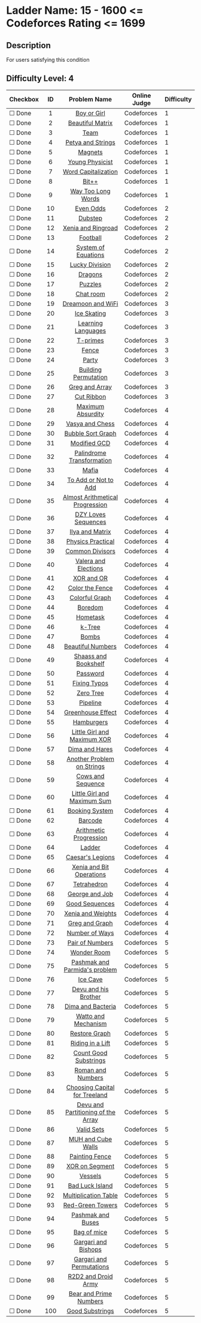 # Ladder Name: 15 - 1600 <= Codeforces Rating <= 1699
## Description
 For users satisfying this condition
## Difficulty Level: 4

| Checkbox | ID  | Problem Name | Online Judge | Difficulty |
|---|:---:|:---:|---|---|
|&#9744; Done|1|[Boy or Girl](http://codeforces.com/problemset/problem/236/A)|Codeforces|1|
|&#9744; Done|2|[Beautiful Matrix](http://codeforces.com/problemset/problem/263/A)|Codeforces|1|
|&#9744; Done|3|[Team](http://codeforces.com/problemset/problem/231/A)|Codeforces|1|
|&#9744; Done|4|[Petya and Strings](http://codeforces.com/problemset/problem/112/A)|Codeforces|1|
|&#9744; Done|5|[Magnets](http://codeforces.com/problemset/problem/344/A)|Codeforces|1|
|&#9744; Done|6|[Young Physicist](http://codeforces.com/problemset/problem/69/A)|Codeforces|1|
|&#9744; Done|7|[Word Capitalization](http://codeforces.com/problemset/problem/281/A)|Codeforces|1|
|&#9744; Done|8|[Bit++](http://codeforces.com/problemset/problem/282/A)|Codeforces|1|
|&#9744; Done|9|[Way Too Long Words](http://codeforces.com/problemset/problem/71/A)|Codeforces|1|
|&#9744; Done|10|[Even Odds](http://codeforces.com/problemset/problem/318/A)|Codeforces|2|
|&#9744; Done|11|[Dubstep](http://codeforces.com/problemset/problem/208/A)|Codeforces|2|
|&#9744; Done|12|[Xenia and Ringroad](http://codeforces.com/problemset/problem/339/B)|Codeforces|2|
|&#9744; Done|13|[Football](http://codeforces.com/problemset/problem/96/A)|Codeforces|2|
|&#9744; Done|14|[System of Equations](http://codeforces.com/problemset/problem/214/A)|Codeforces|2|
|&#9744; Done|15|[Lucky Division](http://codeforces.com/problemset/problem/122/A)|Codeforces|2|
|&#9744; Done|16|[Dragons](http://codeforces.com/problemset/problem/230/A)|Codeforces|2|
|&#9744; Done|17|[Puzzles](http://codeforces.com/problemset/problem/337/A)|Codeforces|2|
|&#9744; Done|18|[Chat room](http://codeforces.com/problemset/problem/58/A)|Codeforces|2|
|&#9744; Done|19|[Dreamoon and WiFi](http://codeforces.com/problemset/problem/476/B)|Codeforces|3|
|&#9744; Done|20|[Ice Skating](http://codeforces.com/problemset/problem/217/A)|Codeforces|3|
|&#9744; Done|21|[Learning Languages](http://codeforces.com/problemset/problem/277/A)|Codeforces|3|
|&#9744; Done|22|[T-primes](http://codeforces.com/problemset/problem/230/B)|Codeforces|3|
|&#9744; Done|23|[Fence](http://codeforces.com/problemset/problem/363/B)|Codeforces|3|
|&#9744; Done|24|[Party](http://codeforces.com/problemset/problem/115/A)|Codeforces|3|
|&#9744; Done|25|[Building Permutation](http://codeforces.com/problemset/problem/285/C)|Codeforces|3|
|&#9744; Done|26|[Greg and Array](http://codeforces.com/problemset/problem/295/A)|Codeforces|3|
|&#9744; Done|27|[Cut Ribbon](http://codeforces.com/problemset/problem/189/A)|Codeforces|3|
|&#9744; Done|28|[Maximum Absurdity](http://codeforces.com/problemset/problem/332/B)|Codeforces|4|
|&#9744; Done|29|[Vasya and Chess](http://codeforces.com/problemset/problem/493/D)|Codeforces|4|
|&#9744; Done|30|[Bubble Sort Graph](http://codeforces.com/problemset/problem/340/D)|Codeforces|4|
|&#9744; Done|31|[Modified GCD](http://codeforces.com/problemset/problem/75/C)|Codeforces|4|
|&#9744; Done|32|[Palindrome Transformation](http://codeforces.com/problemset/problem/486/C)|Codeforces|4|
|&#9744; Done|33|[Mafia](http://codeforces.com/problemset/problem/348/A)|Codeforces|4|
|&#9744; Done|34|[To Add or Not to Add](http://codeforces.com/problemset/problem/231/C)|Codeforces|4|
|&#9744; Done|35|[Almost Arithmetical Progression](http://codeforces.com/problemset/problem/255/C)|Codeforces|4|
|&#9744; Done|36|[DZY Loves Sequences](http://codeforces.com/problemset/problem/446/A)|Codeforces|4|
|&#9744; Done|37|[Ilya and Matrix](http://codeforces.com/problemset/problem/313/C)|Codeforces|4|
|&#9744; Done|38|[Physics Practical](http://codeforces.com/problemset/problem/253/B)|Codeforces|4|
|&#9744; Done|39|[Common Divisors](http://codeforces.com/problemset/problem/182/D)|Codeforces|4|
|&#9744; Done|40|[Valera and Elections](http://codeforces.com/problemset/problem/369/C)|Codeforces|4|
|&#9744; Done|41|[XOR and OR](http://codeforces.com/problemset/problem/282/C)|Codeforces|4|
|&#9744; Done|42|[Color the Fence](http://codeforces.com/problemset/problem/349/B)|Codeforces|4|
|&#9744; Done|43|[Colorful Graph](http://codeforces.com/problemset/problem/246/D)|Codeforces|4|
|&#9744; Done|44|[Boredom](http://codeforces.com/problemset/problem/455/A)|Codeforces|4|
|&#9744; Done|45|[Hometask](http://codeforces.com/problemset/problem/214/B)|Codeforces|4|
|&#9744; Done|46|[k-Tree](http://codeforces.com/problemset/problem/431/C)|Codeforces|4|
|&#9744; Done|47|[Bombs](http://codeforces.com/problemset/problem/350/C)|Codeforces|4|
|&#9744; Done|48|[Beautiful Numbers](http://codeforces.com/problemset/problem/300/C)|Codeforces|4|
|&#9744; Done|49|[Shaass and Bookshelf](http://codeforces.com/problemset/problem/294/B)|Codeforces|4|
|&#9744; Done|50|[Password](http://codeforces.com/problemset/problem/126/B)|Codeforces|4|
|&#9744; Done|51|[Fixing Typos](http://codeforces.com/problemset/problem/363/C)|Codeforces|4|
|&#9744; Done|52|[Zero Tree](http://codeforces.com/problemset/problem/274/B)|Codeforces|4|
|&#9744; Done|53|[Pipeline](http://codeforces.com/problemset/problem/287/B)|Codeforces|4|
|&#9744; Done|54|[Greenhouse Effect](http://codeforces.com/problemset/problem/269/B)|Codeforces|4|
|&#9744; Done|55|[Hamburgers](http://codeforces.com/problemset/problem/371/C)|Codeforces|4|
|&#9744; Done|56|[Little Girl and Maximum XOR](http://codeforces.com/problemset/problem/276/D)|Codeforces|4|
|&#9744; Done|57|[Dima and Hares](http://codeforces.com/problemset/problem/358/D)|Codeforces|4|
|&#9744; Done|58|[Another Problem on Strings](http://codeforces.com/problemset/problem/165/C)|Codeforces|4|
|&#9744; Done|59|[Cows and Sequence](http://codeforces.com/problemset/problem/283/A)|Codeforces|4|
|&#9744; Done|60|[Little Girl and Maximum Sum](http://codeforces.com/problemset/problem/276/C)|Codeforces|4|
|&#9744; Done|61|[Booking System](http://codeforces.com/problemset/problem/416/C)|Codeforces|4|
|&#9744; Done|62|[Barcode](http://codeforces.com/problemset/problem/225/C)|Codeforces|4|
|&#9744; Done|63|[Arithmetic Progression](http://codeforces.com/problemset/problem/382/C)|Codeforces|4|
|&#9744; Done|64|[Ladder](http://codeforces.com/problemset/problem/279/C)|Codeforces|4|
|&#9744; Done|65|[Caesar's Legions](http://codeforces.com/problemset/problem/118/D)|Codeforces|4|
|&#9744; Done|66|[Xenia and Bit Operations](http://codeforces.com/problemset/problem/339/D)|Codeforces|4|
|&#9744; Done|67|[Tetrahedron](http://codeforces.com/problemset/problem/166/E)|Codeforces|4|
|&#9744; Done|68|[George and Job](http://codeforces.com/problemset/problem/467/C)|Codeforces|4|
|&#9744; Done|69|[Good Sequences](http://codeforces.com/problemset/problem/264/B)|Codeforces|4|
|&#9744; Done|70|[Xenia and Weights](http://codeforces.com/problemset/problem/339/C)|Codeforces|4|
|&#9744; Done|71|[Greg and Graph](http://codeforces.com/problemset/problem/295/B)|Codeforces|4|
|&#9744; Done|72|[Number of Ways](http://codeforces.com/problemset/problem/466/C)|Codeforces|4|
|&#9744; Done|73|[Pair of Numbers](http://codeforces.com/problemset/problem/359/D)|Codeforces|5|
|&#9744; Done|74|[Wonder Room](http://codeforces.com/problemset/problem/466/B)|Codeforces|5|
|&#9744; Done|75|[Pashmak and Parmida's problem](http://codeforces.com/problemset/problem/459/D)|Codeforces|5|
|&#9744; Done|76|[Ice Cave](http://codeforces.com/problemset/problem/540/C)|Codeforces|5|
|&#9744; Done|77|[Devu and his Brother](http://codeforces.com/problemset/problem/439/D)|Codeforces|5|
|&#9744; Done|78|[Dima and Bacteria](http://codeforces.com/problemset/problem/400/D)|Codeforces|5|
|&#9744; Done|79|[Watto and Mechanism](http://codeforces.com/problemset/problem/514/C)|Codeforces|5|
|&#9744; Done|80|[Restore Graph](http://codeforces.com/problemset/problem/404/C)|Codeforces|5|
|&#9744; Done|81|[Riding in a Lift](http://codeforces.com/problemset/problem/479/E)|Codeforces|5|
|&#9744; Done|82|[Count Good Substrings](http://codeforces.com/problemset/problem/451/D)|Codeforces|5|
|&#9744; Done|83|[Roman and Numbers](http://codeforces.com/problemset/problem/401/D)|Codeforces|5|
|&#9744; Done|84|[Choosing Capital for Treeland](http://codeforces.com/problemset/problem/219/D)|Codeforces|5|
|&#9744; Done|85|[Devu and Partitioning of the Array](http://codeforces.com/problemset/problem/439/C)|Codeforces|5|
|&#9744; Done|86|[Valid Sets](http://codeforces.com/problemset/problem/486/D)|Codeforces|5|
|&#9744; Done|87|[MUH and Cube Walls](http://codeforces.com/problemset/problem/471/D)|Codeforces|5|
|&#9744; Done|88|[Painting Fence](http://codeforces.com/problemset/problem/448/C)|Codeforces|5|
|&#9744; Done|89|[XOR on Segment](http://codeforces.com/problemset/problem/242/E)|Codeforces|5|
|&#9744; Done|90|[Vessels](http://codeforces.com/problemset/problem/371/D)|Codeforces|5|
|&#9744; Done|91|[Bad Luck Island](http://codeforces.com/problemset/problem/540/D)|Codeforces|5|
|&#9744; Done|92|[Multiplication Table](http://codeforces.com/problemset/problem/448/D)|Codeforces|5|
|&#9744; Done|93|[Red-Green Towers](http://codeforces.com/problemset/problem/478/D)|Codeforces|5|
|&#9744; Done|94|[Pashmak and Buses](http://codeforces.com/problemset/problem/459/C)|Codeforces|5|
|&#9744; Done|95|[Bag of mice](http://codeforces.com/problemset/problem/148/D)|Codeforces|5|
|&#9744; Done|96|[Gargari and Bishops](http://codeforces.com/problemset/problem/463/C)|Codeforces|5|
|&#9744; Done|97|[Gargari and Permutations](http://codeforces.com/problemset/problem/463/D)|Codeforces|5|
|&#9744; Done|98|[R2D2 and Droid Army](http://codeforces.com/problemset/problem/514/D)|Codeforces|5|
|&#9744; Done|99|[Bear and Prime Numbers](http://codeforces.com/problemset/problem/385/C)|Codeforces|5|
|&#9744; Done|100|[Good Substrings](http://codeforces.com/problemset/problem/271/D)|Codeforces|5|
